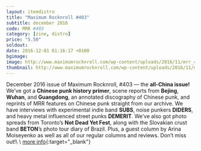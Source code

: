 ```yaml
---
layout: itemdistro
title: "Maximum Rocknroll #403"
subtitle: december 2016
code: MRR #403
category: [zine, distro]
price: "5.50"
soldout:
date: 2016-12-01 01:16:17 +0100
bgimage:
image: http://www.maximumrocknroll.com/wp-content/uploads/2016/11/mrr_403_cvr.jpg
thumbnail: http://www.maximumrocknroll.com/wp-content/uploads/2016/11/mrr_403_cvr.jpg
---
```



December 2016 issue of Maximum Rocknroll, #403 — the **all-China issue!** We’ve got a **Chinese punk history primer**, scene reports from **Bejing**, **Wuhan**, and **Guangdong**, an annotated discography of Chinese punk, and reprints of MRR features on Chinese punk straight from our archive. We have interviews with experimental indie band **SUBS**, noise punkers **DIDERS**, and heavy metal influenced street punks **DEMERIT**. We’ve also got photo spreads from Toronto’s **Not Dead Yet Fest**, along with the Slovakian crust band **BETON**’s photo tour diary of Brazil. Plus, a guest column by Arina Moiseyenko as well as all of our regular columns and reviews. Don’t miss out!\\
\\
[more info](http://www.maximumrocknroll.com){:target="_blank"}